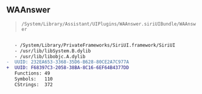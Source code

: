 ## WAAnswer

> `/System/Library/Assistant/UIPlugins/WAAnswer.siriUIBundle/WAAnswer`

```diff

   - /System/Library/PrivateFrameworks/SiriUI.framework/SiriUI
   - /usr/lib/libSystem.B.dylib
   - /usr/lib/libobjc.A.dylib
-  UUID: 232EA653-3368-35D6-B628-80CE2A7C977A
+  UUID: F68397C3-2058-38BA-8C16-6EF64B4377DD
   Functions: 49
   Symbols:   110
   CStrings:  372

```
